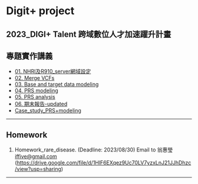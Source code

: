 # Digit+ project
2023_DIGI+ Talent 跨域數位人才加速躍升計畫
---
## 專題實作講義

* [01. NHRI及R910_server網域設定](https://drive.google.com/file/d/1X6UEDheP9-lFrgRBWNKb9c9Me3K0tVcc/view?usp=sharing)
* [02. Merge VCFs](https://drive.google.com/file/d/1y0iTGAnjcL6mrIlu_bkJEuYs4G7G0C4A/view?usp=sharing)
* [03. Base and target data modeling]()
* [04. PRS modeling]()
* [05. PRS analysis]()
* [06. 期末報告-updated]()
* [Case_study_PRS+modeling]()
---
## Homework
1. Homework_rare_disease. (Deadline: 2023/08/30) Email to 翁惠瑩 iffive@gmail.com (https://drive.google.com/file/d/1HlF6EXqez9Uc70LV7yzxLnJ21JJhDhzc/view?usp=sharing)
---
